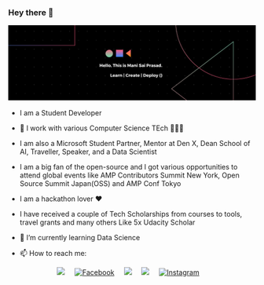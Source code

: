 ### Hey there 👋
![Banner](https://raw.githubusercontent.com/manisaiprasad/notes/master/images/bg.png)

- I am a Student Developer 

- 🔭 I work with various Computer Science TEch 👨🏽‍💻

- I am also a Microsoft Student Partner, Mentor at Den X, Dean School of AI, Traveller, Speaker, and a Data Scientist

- I am a big fan of the open-source and I got various opportunities to attend global events like AMP Contributors Summit New York, Open Source Summit Japan(OSS) and AMP Conf Tokyo

- I am a hackathon lover ❤️ 

- I have received a couple of Tech Scholarships from courses to tools, travel grants and many others
Like 5x Udacity Scholar 

- 🌱 I’m currently learning Data Science

- 📫 How to reach me:


<p align='center'>
  <a href="https://www.github.com/manisaiprasad/"><img src="https://img.shields.io/badge/github-black.svg?&style=for-the-badge&logo=github&logoColor=white" /></a>&nbsp;&nbsp;&nbsp;&nbsp;
  <a href="https://www.facebook.com/m.manisai" target="_blank"><img src="https://img.shields.io/badge/Facebook-%231877F2.svg?&style=for-the-badge&logo=facebook&logoColor=white" alt="Facebook"></a>&nbsp;&nbsp;&nbsp;&nbsp;
  <a href="https://www.linkedin.com/in/manisaiprasad/"><img src="https://img.shields.io/badge/linkedin-%230077B5.svg?&style=for-the-badge&logo=linkedin&logoColor=white" /></a>&nbsp;&nbsp;&nbsp;&nbsp;
  <a href="mailto:manisaiprasadam@gmail.com?subject=Olá%20Punit"><img src="https://img.shields.io/badge/gmail-%23D14836.svg?&style=for-the-badge&logo=gmail&logoColor=white" /></a>&nbsp;&nbsp;&nbsp;&nbsp;
  <a href="https://www.instagram.com/mmanisai" target="_blank"><img src="https://img.shields.io/badge/Instagram-%23E4405F.svg?&style=for-the-badge&logo=instagram&logoColor=white" alt="Instagram"></a>&nbsp;&nbsp;&nbsp;&nbsp;
</p>

<!--
**manisaiprasad/manisaiprasad** is a ✨ _special_ ✨ repository because its `README.md` (this file) appears on your GitHub profile.

Here are some ideas to get you started:

- 🔭 I’m currently working on ...
- 🌱 I’m currently learning ...
- 👯 I’m looking to collaborate on ...
- 🤔 I’m looking for help with ...
- 💬 Ask me about ...
- 📫 How to reach me: ...
- 😄 Pronouns: ...
- ⚡ Fun fact: ...
-->
